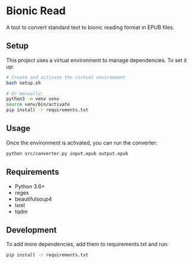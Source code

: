 # Bionic Read

A tool to convert standard text to bionic reading format in EPUB files.

## Setup

This project uses a virtual environment to manage dependencies. To set it up:

```bash
# Create and activate the virtual environment
bash setup.sh
```

```bash
# Or manually:
python3 -m venv venv
source venv/bin/activate
pip install -r requirements.txt
```

## Usage

Once the environment is activated, you can run the converter:

```bash
python src/converter.py input.epub output.epub
```

## Requirements

- Python 3.6+
- regex
- beautifulsoup4
- lxml
- tqdm

## Development

To add more dependencies, add them to requirements.txt and run:

```bash
pip install -r requirements.txt
```